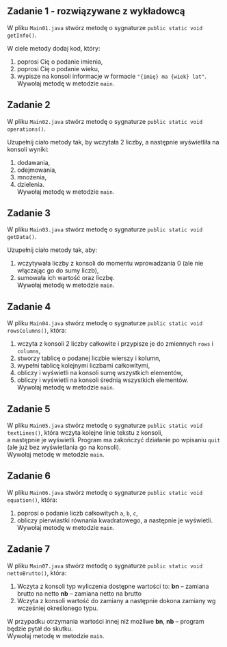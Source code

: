 ## Zadanie 1 - rozwiązywane z wykładowcą

W pliku `Main01.java` stwórz metodę o sygnaturze `public static void getInfo()`.

W ciele metody dodaj kod, który:

1. poprosi Cię o podanie imienia,
2. poprosi Cię o podanie wieku,
3. wypisze na konsoli informacje w formacie `"{imię} ma {wiek} lat"`.  
Wywołaj metodę w metodzie `main`.
## Zadanie 2

W pliku `Main02.java` stwórz metodę o sygnaturze `public static void operations()`.

Uzupełnij ciało metody tak, by wczytała 2 liczby, a następnie wyświetliła na konsoli wyniki:  
1. dodawania,
2. odejmowania,
3. mnożenia,
4. dzielenia.  
Wywołaj metodę w metodzie `main`.
## Zadanie 3

W pliku `Main03.java` stwórz metodę o sygnaturze `public static void getData()`.

Uzupełnij ciało metody tak, aby:

1. wczytywała liczby z konsoli do momentu wprowadzania 0 (ale nie włączając go do sumy liczb), 
2. sumowała ich wartość oraz liczbę.  
Wywołaj metodę w metodzie `main`.
## Zadanie 4

W pliku `Main04.java` stwórz metodę o sygnaturze `public static void rowsColumns()`, która:

1. wczyta z konsoli 2 liczby całkowite i przypisze je do zmiennych `rows` i `columns`,
2. stworzy tablicę o podanej liczbie wierszy i kolumn,
3. wypełni tablicę kolejnymi liczbami całkowitymi,
4. obliczy i wyświetli na konsoli sumę wszystkich elementów,
5. obliczy i wyświetli na konsoli średnią wszystkich elementów.  
Wywołaj metodę w metodzie `main`.
## Zadanie 5

W pliku `Main05.java` stwórz metodę o sygnaturze `public static void textLines()`, która wczyta kolejne linie tekstu z konsoli,  
a następnie je wyświetli. Program ma zakończyć działanie po wpisaniu `quit` (ale już bez wyświetlania go na konsoli).  
Wywołaj metodę w metodzie `main`.
## Zadanie 6

W pliku `Main06.java` stwórz metodę o sygnaturze `public static void equation()`, która:

1. poprosi o podanie liczb całkowitych `a`, `b`, `c`,
2. obliczy pierwiastki równania kwadratowego, a następnie je wyświetli.  
Wywołaj metodę w metodzie `main`.
## Zadanie 7

W pliku `Main07.java` stwórz metodę o sygnaturze `public static void nettoBrutto()`, która:

1. Wczyta z konsoli typ wyliczenia dostępne wartości to:
**bn** &ndash; zamiana brutto na netto
**nb** &ndash; zamiana netto na brutto
2. Wczyta z konsoli wartość do zamiany a następnie dokona zamiany wg wcześniej określonego typu.  

W przypadku otrzymania wartości innej niż możliwe **bn**, **nb** &ndash; program będzie pytał do skutku.  
Wywołaj metodę w metodzie `main`.
